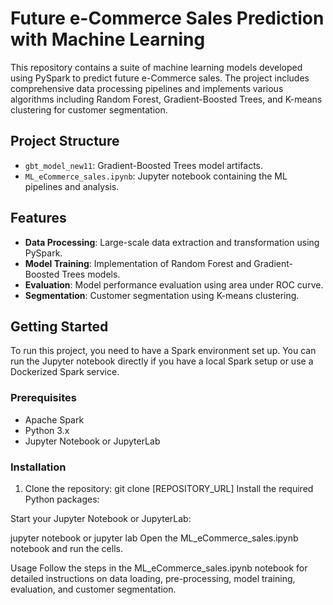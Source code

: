# Future e-Commerce Sales Prediction with Machine Learning

This repository contains a suite of machine learning models developed using PySpark to predict future e-Commerce sales. The project includes comprehensive data processing pipelines and implements various algorithms including Random Forest, Gradient-Boosted Trees, and K-means clustering for customer segmentation.

## Project Structure

- `gbt_model_new11`: Gradient-Boosted Trees model artifacts.
- `ML_eCommerce_sales.ipynb`: Jupyter notebook containing the ML pipelines and analysis.

## Features

- **Data Processing**: Large-scale data extraction and transformation using PySpark.
- **Model Training**: Implementation of Random Forest and Gradient-Boosted Trees models.
- **Evaluation**: Model performance evaluation using area under ROC curve.
- **Segmentation**: Customer segmentation using K-means clustering.

## Getting Started

To run this project, you need to have a Spark environment set up. You can run the Jupyter notebook directly if you have a local Spark setup or use a Dockerized Spark service.

### Prerequisites

- Apache Spark
- Python 3.x
- Jupyter Notebook or JupyterLab

### Installation

1. Clone the repository:
git clone [REPOSITORY_URL]
Install the required Python packages:

Start your Jupyter Notebook or JupyterLab:

jupyter notebook
or jupyter lab
Open the ML_eCommerce_sales.ipynb notebook and run the cells.

Usage
Follow the steps in the ML_eCommerce_sales.ipynb notebook for detailed instructions on data loading, pre-processing, model training, evaluation, and customer segmentation.
